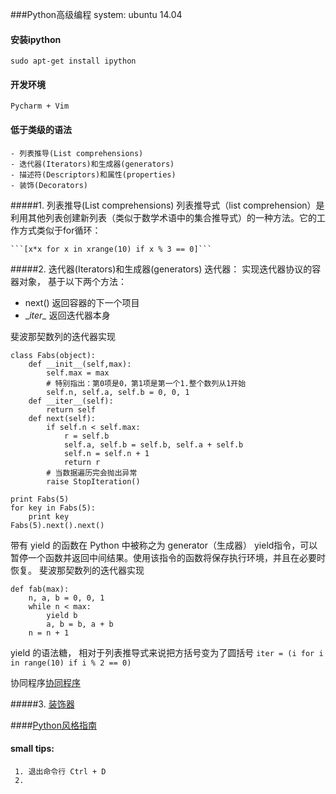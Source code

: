 ###Python高级编程
system: ubuntu 14.04 

#### 安装ipython 
    sudo apt-get install ipython


#### 开发环境
    Pycharm + Vim

#### 低于类级的语法
    - 列表推导(List comprehensions)
    - 迭代器(Iterators)和生成器(generators)
    - 描述符(Descriptors)和属性(properties)
    - 装饰(Decorators)
    
#####1. 列表推导(List comprehensions)
列表推导式（list comprehension）是利用其他列表创建新列表（类似于数学术语中的集合推导式）的一种方法。它的工作方式类似于for循环：
    
    ```[x*x for x in xrange(10) if x % 3 == 0]```
#####2. 迭代器(Iterators)和生成器(generators)
迭代器： 实现迭代器协议的容器对象， 基于以下两个方法：
    
- next() 返回容器的下一个项目
- \__iter\__ 返回迭代器本身

斐波那契数列的迭代器实现


    class Fabs(object):
        def __init__(self,max):
            self.max = max
            # 特别指出：第0项是0，第1项是第一个1.整个数列从1开始
            self.n, self.a, self.b = 0, 0, 1 
        def __iter__(self):
            return self
        def next(self):
            if self.n < self.max:
                r = self.b
                self.a, self.b = self.b, self.a + self.b
                self.n = self.n + 1
                return r
            # 当数据遍历完会抛出异常
            raise StopIteration()
  
    print Fabs(5)
    for key in Fabs(5):
        print key
    Fabs(5).next().next()

带有 yield 的函数在 Python 中被称之为 generator（生成器）
yield指令，可以暂停一个函数并返回中间结果。使用该指令的函数将保存执行环境，并且在必要时恢复。
斐波那契数列的迭代器实现


    def fab(max):
        n, a, b = 0, 0, 1
        while n < max:
            yield b
            a, b = b, a + b
        n = n + 1
    
yield 的语法糖， 相对于列表推导式来说把方括号变为了圆括号
```iter = (i for i in range(10) if i % 2 == 0)```

协同程序[协同程序](http://blog.csdn.net/yueguanghaidao/article/details/10201327)


#####3. [装饰器](http://www.cnblogs.com/rhcad/archive/2011/12/21/2295507.html)


####[Python风格指南](http://zh-google-styleguide.readthedocs.org/en/latest/google-python-styleguide/contents/)

    
   
#### small tips: 
     1. 退出命令行 Ctrl + D
     2. 